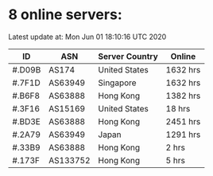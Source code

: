 # 8 online servers:

Latest update at: Mon Jun 01 18:10:16 UTC 2020

| ID | ASN | Server Country | Online |
| -- | --- | -------------- | ------ |
| #.D09B | AS174 | United States | 1632 hrs |
| #.7F1D | AS63949 | Singapore | 1632 hrs |
| #.B6F8 | AS63888 | Hong Kong | 1382 hrs |
| #.3F16 | AS15169 | United States | 18 hrs |
| #.BD3E | AS63888 | Hong Kong | 2451 hrs |
| #.2A79 | AS63949 | Japan | 1291 hrs |
| #.33B9 | AS63888 | Hong Kong | 2 hrs |
| #.173F | AS133752 | Hong Kong | 5 hrs |

